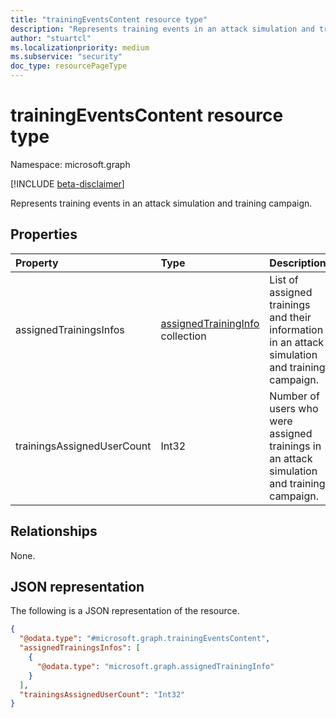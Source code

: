 ```yaml
---
title: "trainingEventsContent resource type"
description: "Represents training events in an attack simulation and training campaign."
author: "stuartcl"
ms.localizationpriority: medium
ms.subservice: "security"
doc_type: resourcePageType
---
```


# trainingEventsContent resource type

Namespace: microsoft.graph

[!INCLUDE [beta-disclaimer](../../includes/beta-disclaimer.md)]

Represents training events in an attack simulation and training campaign.

## Properties
|Property|Type|Description|
|:---|:---|:---|
|assignedTrainingsInfos|[assignedTrainingInfo](../resources/assignedtraininginfo.md) collection|List of assigned trainings and their information in an attack simulation and training campaign.|
|trainingsAssignedUserCount|Int32|Number of users who were assigned trainings in an attack simulation and training campaign.|

## Relationships
None.

## JSON representation
The following is a JSON representation of the resource.
<!-- {
  "blockType": "resource",
  "@odata.type": "microsoft.graph.trainingEventsContent"
}
-->
``` json
{
  "@odata.type": "#microsoft.graph.trainingEventsContent",
  "assignedTrainingsInfos": [
    {
      "@odata.type": "microsoft.graph.assignedTrainingInfo"
    }
  ],
  "trainingsAssignedUserCount": "Int32"
}
```
